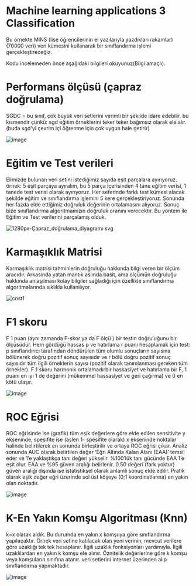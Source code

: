 #  Machine learning applications 3 Classification 

Bu örnekte MINS (lise öğrencilerinin el yazılarıyla yazdıkları rakamlar)(70000 veri) veri kümesini kullanarak bir sınıflandırma işlemi gerçekleştireceğiz.

Kodu incelemeden önce aşağıdaki bilgileri okuyunuz(Bilgi amaçlı).

# Performans ölçüsü (çapraz doğrulama)

SGDC = bu sınıf, çok büyük veri setlerini verimli bir şekilde idare edebilir.
bu kısmendir çünkü: sgd eğitim örneklerini teker teker bağımsız olarak ele alır.
(buda sgd'yi çevrim içi öğrenme için çok uygun hale getirir)

![image](https://user-images.githubusercontent.com/54184905/75623560-1efb8200-5bbc-11ea-990b-a3cc1cc10288.png)


# Eğitim ve Test verileri

Elimizde bulunan veri setini istediğimiz sayıda eşit parçalara ayırıyoruz.
örnek: 5 eşit parçaya ayıralım, bu 5 parça içerisinden 4 tane eğitim verisi, 1 tanede test verisi olarak ayırıyoruz.
Her seferinde farklı test kümesi alacak şekilde eğitim ve sınıflandırma işlemini 5 kere gerçekleştiriyoruz.
Sonunda her fazda elde ettiğimiz doğruluk değerinin ortalamasını alıyoruz. Sonuç bize sınıflandırma algoritmamızın doğruluk oranını verecektir.
Bu yöntem ile Eğitim ve Test verilerini parçalamış olduk.

![1280px-Çapraz_doğrulama_diyagramı svg](https://user-images.githubusercontent.com/54184905/75623207-dee6d000-5bb8-11ea-8576-53a5df2475b8.png)

# Karmaşıklık Matrisi

Karmaşıklık matrisi tahminlerin doğruluğu hakkında bilgi veren bir ölçüm aracıdır.
Arkasında yatan mantık aslında basit, ama ölçümün doğruluğu hakkında anlaşılması kolay bilgiler sağladığı için özellikle sınıflandırma algoritmalarında sıklıkla kullanılıyor.

![cost1](https://user-images.githubusercontent.com/54184905/75623289-8bc14d00-5bb9-11ea-9715-e83d301ac81a.png)

# F1 skoru

F 1 puan (aynı zamanda F-skor ya da F ölçü ) bir testin doğruluğunu bir ölçüsüdür. Hem gördüğü hassas p ve hatırlama r puanı hesaplamak için test: p sınıflandırıcı tarafından döndürülen tüm olumlu sonuçların sayısına bölünerek doğru pozitif sonuç sayısıdır ve r bölü doğru pozitif sonuç sayısıdır tüm ilgili örneklerin sayısı (pozitif olarak tanımlanması gereken tüm örnekler). F 1 skoru harmonik ortalamadırbir hassasiyet ve hatırlama bir F, 1 puanı en iyi 1 de değerini (mükemmel hassasiyet ve geri çağırma) ve 0 en kötü ulaşır.

![image](https://user-images.githubusercontent.com/54184905/75623349-39346080-5bba-11ea-8762-3aabee086f51.png)

# ROC Eğrisi

ROC eğrisinde ise (grafik) tüm eşik değerlere göre elde edilen sensitivite y ekseninde, spesifite ise (aslen 1- spesifite olarak) x ekseninde noktalar halinde belirtilerek en sonunda birleştirilir ve ortaya ROC eğrisi çıkar. Analiz sonunda AUC olarak belirtilen değer ‘Eğri Altında Kalan Alanı (EAA)’ temsil eder ve 1’e yaklaştıkça tanı değeri yükselir. %100’lük tanı gücünde EAA 1’e eşit olur. EAA ve %95 güven aralığı belirlenir. 0.50 değeri (fark yoktur) güven aralığı dışında ise istatistiksel olarak anlamlı sonuç elde edilir. Pratik olarak eşik değer eğri üzerinde sol üst köşeye (0;1 koordinatlarına) en yakın olan noktadır.

![image](https://user-images.githubusercontent.com/54184905/75623411-b9f35c80-5bba-11ea-90f0-f404dd3bd120.png)

# K-En Yakın Komşu Algoritması (Knn)

k=x olarak aldık. Bu durumda en yakın x komşuya göre sınıflandırma yapılacaktır. Örnek veri setine katılacak olan yeni verinin, mevcut verilere göre uzaklığı tek tek hesaplanır. İlgili uzaklık fonksiyonları yardımıyla. İlgili uzaklılardan en yakın k komşu ele alınır. Öznitelik değerlerine göre k komşu veya komşuların sınıfına atanır. veri setlerini internet üzerinden alıp sınıflandırma yapmaktadır.

![image](https://user-images.githubusercontent.com/54184905/75623497-8ebd3d00-5bbb-11ea-8bc5-6a611ccbfc15.png)



